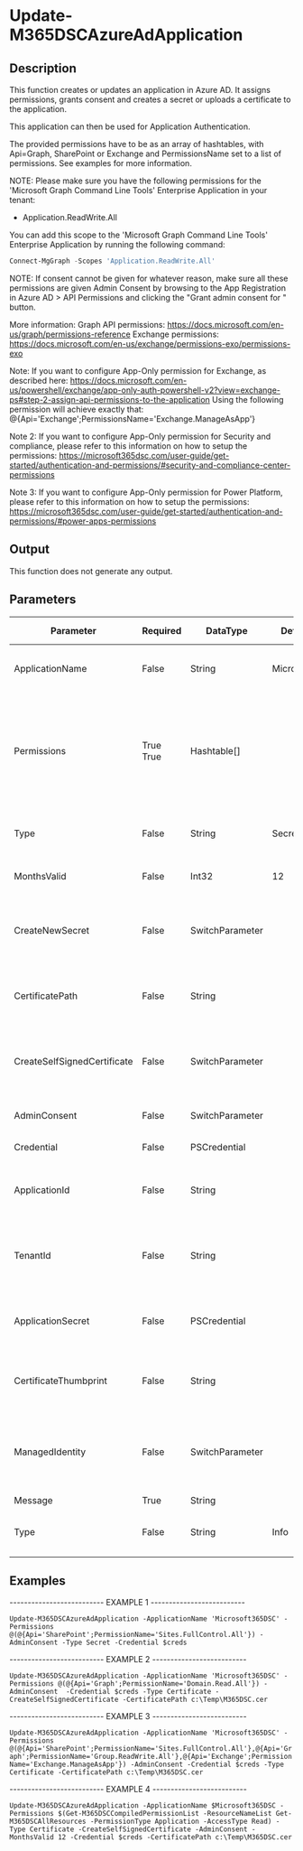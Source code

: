 ﻿# Update-M365DSCAzureAdApplication

## Description

This function creates or updates an application in Azure AD. It assigns permissions,
grants consent and creates a secret or uploads a certificate to the application.

This application can then be used for Application Authentication.

The provided permissions have to be as an array of hashtables, with Api=Graph, SharePoint
or Exchange and PermissionsName set to a list of permissions. See examples for more information.

NOTE:
Please make sure you have the following permissions for the 'Microsoft Graph Command Line Tools'
Enterprise Application in your tenant:

- Application.ReadWrite.All

You can add this scope to the 'Microsoft Graph Command Line Tools' Enterprise Application by running
the following command:

```powershell
Connect-MgGraph -Scopes 'Application.ReadWrite.All'
```

NOTE:
If consent cannot be given for whatever reason, make sure all these permissions are
given Admin Consent by browsing to the App Registration in Azure AD > API Permissions
and clicking the "Grant admin consent for <orgname>" button.

More information:
Graph API permissions: https://docs.microsoft.com/en-us/graph/permissions-reference
Exchange permissions: https://docs.microsoft.com/en-us/exchange/permissions-exo/permissions-exo

Note:
If you want to configure App-Only permission for Exchange, as described here:
https://docs.microsoft.com/en-us/powershell/exchange/app-only-auth-powershell-v2?view=exchange-ps#step-2-assign-api-permissions-to-the-application
Using the following permission will achieve exactly that: @{Api='Exchange';PermissionsName='Exchange.ManageAsApp'}

Note 2:
If you want to configure App-Only permission for Security and compliance, please refer to this information on how to setup the permissions:
https://microsoft365dsc.com/user-guide/get-started/authentication-and-permissions/#security-and-compliance-center-permissions

Note 3:
If you want to configure App-Only permission for Power Platform, please refer to this information on how to setup the permissions:
https://microsoft365dsc.com/user-guide/get-started/authentication-and-permissions/#power-apps-permissions

## Output

This function does not generate any output.

## Parameters

| Parameter | Required | DataType | Default Value | Allowed Values | Description |
| --- | --- | --- | --- | --- | --- |
| ApplicationName | False | String | Microsoft365DSC |  | The name of the application to create or update. Default value is 'Microsoft365DSC'. |
| Permissions | True True | Hashtable[] |  |  | The permissions to assign to the application. This has to be an array of hashtables, with Api=Graph, SharePoint or Exchange and PermissionsName set to a list of permissions. See examples for more information. |
| Type | False | String | Secret | Secret, Certificate | The type of credential to create. Default value is 'Secret'. Valid values are 'Secret' and 'Certificate'. |
| MonthsValid | False | Int32 | 12 |  | The number of months the certificate should be valid. Default value is 12. |
| CreateNewSecret | False | SwitchParameter |  |  | If specified, a new secret will be created for the application. -CreateNewSecret or -CertificatePath can be used, not both. |
| CertificatePath | False | String |  |  | The path to the certificate to use for the application. -CreateNewSecret or -CertificatePath can be used, not both. |
| CreateSelfSignedCertificate | False | SwitchParameter |  |  | If specified, a self-signed certificate will be created for the application. -CreateSelfSignedCertificate or -CertificatePath can be used, not both. |
| AdminConsent | False | SwitchParameter |  |  | If specified, admin consent will be granted for the application. |
| Credential | False | PSCredential |  |  | The credential to use for authenticating the request. |
| ApplicationId | False | String |  |  | The ApplicationId to use for authenticating the request. -Credential or -ApplicationId can be used, not both. |
| TenantId | False | String |  |  | The TenantId to use for the request. The TenantId needs to be in the form of contoso.onmicrosoft.com. -Credential or -TenantId can be used, not both. |
| ApplicationSecret | False | PSCredential |  |  | The ApplicationSecret to use for authenticating the request. -Credential or -ApplicationSecret can be used, not both. |
| CertificateThumbprint | False | String |  |  | The CertificateThumbprint to use for authenticating the request. -Credential or -CertificateThumbprint can be used, not both. |
| ManagedIdentity | False | SwitchParameter |  |  | If specified, Managed Identity will be used for authenticating the request. -Credential or -ApplicationId or -ManagedIdentity can be used, only one of them. |
| Message | True | String |  |  |  |
| Type | False | String | Info | Error, Warning, Info | The type of credential to create. Default value is 'Secret'. Valid values are 'Secret' and 'Certificate'. |

## Examples

-------------------------- EXAMPLE 1 --------------------------

`Update-M365DSCAzureAdApplication -ApplicationName 'Microsoft365DSC' -Permissions @(@{Api='SharePoint';PermissionName='Sites.FullControl.All'}) -AdminConsent -Type Secret -Credential $creds`

-------------------------- EXAMPLE 2 --------------------------

`Update-M365DSCAzureAdApplication -ApplicationName 'Microsoft365DSC' -Permissions @(@{Api='Graph';PermissionName='Domain.Read.All'}) -AdminConsent  -Credential $creds -Type Certificate -CreateSelfSignedCertificate -CertificatePath c:\Temp\M365DSC.cer`

-------------------------- EXAMPLE 3 --------------------------

`Update-M365DSCAzureAdApplication -ApplicationName 'Microsoft365DSC' -Permissions @(@{Api='SharePoint';PermissionName='Sites.FullControl.All'},@{Api='Graph';PermissionName='Group.ReadWrite.All'},@{Api='Exchange';PermissionName='Exchange.ManageAsApp'}) -AdminConsent -Credential $creds -Type Certificate -CertificatePath c:\Temp\M365DSC.cer`

-------------------------- EXAMPLE 4 --------------------------

`Update-M365DSCAzureAdApplication -ApplicationName $Microsoft365DSC -Permissions $(Get-M365DSCCompiledPermissionList -ResourceNameList Get-M365DSCAllResources -PermissionType Application -AccessType Read) -Type Certificate -CreateSelfSignedCertificate -AdminConsent -MonthsValid 12 -Credential $creds -CertificatePath c:\Temp\M365DSC.cer`


